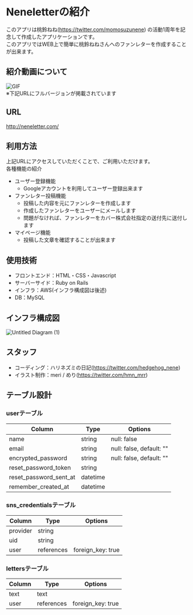 # Neneletterの紹介

このアプリは桃鈴ねね(https://twitter.com/momosuzunene) の活動1周年を記念して作成したアプリケーションです。<br>
このアプリではWEB上で簡単に桃鈴ねねさんへのファンレターを作成することが出来ます。

## 紹介動画について
![GIF](https://user-images.githubusercontent.com/84561429/126263828-c6de882f-eb1f-40e5-a3fd-448b28891acb.gif)
<br>※下記URLにフルバージョンが掲載されています
## URL
http://neneletter.com/

## 利用方法
上記URLにアクセスしていただくことで、ご利用いただけます。<br>
各種機能の紹介
- ユーザー登録機能
  - Googleアカウントを利用してユーザー登録出来ます
- ファンレター投稿機能
  - 投稿した内容を元にファンレターを作成します
  - 作成したファンレターをユーザーにメールします
  - 問題がなければ、ファンレターをカバー株式会社指定の送付先に送付します
- マイページ機能
  - 投稿した文章を確認することが出来ます

## 使用技術
- フロントエンド：HTML・CSS・Javascript
- サーバーサイド：Ruby on Rails
- インフラ：AWS(インフラ構成図は後述)
- DB：MySQL

## インフラ構成図
![Untitled Diagram (1)](https://user-images.githubusercontent.com/84561429/126310474-d66816e3-0aa3-4510-bbb2-8d5676a0a7d2.jpg)

## スタッフ

- コーディング：ハリネズミの日記(https://twitter.com/hedgehog_nene)
- イラスト制作：meri / めり(https://twitter.com/hmn_mrr)

## テーブル設計

### userテーブル
| Column                 | Type     | Options                 |
| ---------------------- | -------- | ----------------------- |
| name                   |  string  | null: false             |
| email                  |  string  | null: false, default: ""|
| encrypted_password     |  string  | null: false, default: ""|
| reset_password_token   |  string  |                         |
| reset_password_sent_at | datetime |                         |
| remember_created_at    | datetime |                         |

### sns_credentialsテーブル
| Column   | Type       | Options           |
| -------- | ---------- | ----------------- |
| provider |   string   |                   |
| uid      |   string   |                   |
| user     | references | foreign_key: true |

### lettersテーブル
| Column | Type       | Options           |
| ------ | ---------- | ----------------- |
|  text  |    text    |                   |
|  user  | references | foreign_key: true |
